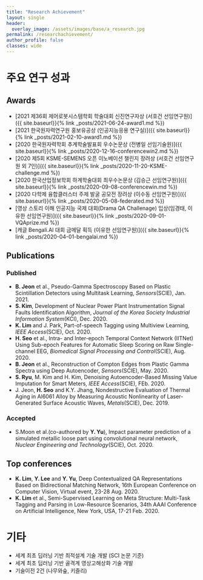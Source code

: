 ```yaml
---
title: "Research Achievement"
layout: single
header:
  overlay_image: /assets/images/base/a_research.jpg
permalink: /researchachievement/
author_profile: false
classes: wide
---
```


# 주요 연구 성과

## Awards
    
  - [2021 제36회 제어로봇시스템학회 학술대회 신진연구자상 (서호건 선임연구원)]({{ site.baseurl}}{% link _posts/2021-06-24-award1.md %})
  - [2021 한국원자력연구원 홍보유공상 (인공지능응용 연구실)]({{ site.baseurl}}{% link _posts/2021-02-10-award1.md %})
  - [2020 한국원자력학회 추계학술발표회 우수논문상 (전병일 선임기술원)]({{ site.baseurl}}{% link _posts/2020-12-16-conferencewin2.md %})
  - [2020 제5회 KSME-SEMENS 오픈 이노베이션 챌린지 장려상 (서호건 선임연구원 외 7인)]({{ site.baseurl}}{% link _posts/2020-11-20-KSME-challenge.md %})
  - [2020 한국산업정보학회 하계학술대회 최우수논문상 (김승근 선임연구원)]({{ site.baseurl}}{% link _posts/2020-09-08-conferencewin.md %})
  - [2020 다학제 융합클러스터 주제 발굴 공모전 장려상 (이수동 선임연구원)]({{ site.baseurl}}{% link _posts/2020-05-08-federated.md %})
  - [영상 스토리 이해 인공지능 국제 대회(Drama QA Challenage) 입상(임경태, 이유한 선임연구원)]({{ site.baseurl}}{% link _posts/2020-09-01-VQAprize.md %})
  - [캐글 Bengali.AI 대회 금메달 획득 (이유한 선임연구원)]({{ site.baseurl}}{% link _posts/2020-04-01-bengalai.md %})

<!-- - Kaggle 분자물성 예측 대회 세계 3위 (이유한 선임연구원) 
  - Kaggle 당뇨망막증 판별 대회 세계 3위 (이유한 선임연구원)
  - CoNLL 2018 shared task 대회 2위 (임경태 선임연구원) -->

## Publications
### Published
  - **B. Jeon** et al., Pseudo-Gamma Spectroscopy Based on Plastic Scintillation Detectors using Multitask Learning, *Sensors*(SCIE), Jan. 2021.
  - **S. Kim**, Development of Nuclear Power Plant Instrumentation Signal Faults Identification Algorithm, *Journal of the Korea Society Industrial Information System*(KCI), Dec. 2020.
  - **K. Lim** and J. Park, Part-of-speech Tagging using Multiview Learning, *IEEE Access*(SCIE), Oct. 2020.
  - **H. Seo** et al., Intra- and Inter-epoch Temporal Context Network (IITNet) Using Sub-epoch Features for Automatic Sleep Scoring on Raw Single-channel EEG, *Biomedical Signal Processing and Control*(SCIE), Aug. 2020.
  - **B. Jeon** et al., Reconstruction of Compton Edges from Plastic Gamma Spectra using Deep Autoencoder, *Sensors*(SCIE), May. 2020.
  - **S. Ryu**, M. Kim and H. Kim, Denoising Autoencoder-Based Missing Value Imputation for Smart Meters, *IEEE Access*(SCIE), FEb. 2020.
  - J. Jeon, **H. Seo** and K.Y. Jhang, Nondestructive Evaluation of Thermal Aging in Al6061 Alloy by Measuring Acoustic Nonlinearity of Laser-Generated Surface Acoustic Waves, *Metals*(SCIE), Dec. 2019.
  
### Accepted
  - S.Moon et al.(co-authored by **Y. Yu**), Impact parameter prediction of a simulated metallic loose part using convolutional neural network, *Nuclear Engineering and Technology*(SCIE), Oct. 2020.

## Top conferences
  - **K. Lim**, **Y. Lee** and **Y. Yu**, Deep Contextualized QA Representations Based on Bidirectional Matching Network, 16th European Conference on Computer Vision, Virtual event, 23-28 Aug. 2020.
  - **K. Lim** et al., Semi-Supervised Learning on Meta Structure: Multi-Task Tagging and Parsing in Low-Resource Scenarios, 34th AAAI Conference on Artificial Intelligence, New York, USA, 17-21 Feb. 2020.


# 기타
  - 세계 최초 딥러닝 기반 최적설계 기술 개발 (SCI 논문 기준)
  - 세계 최초 딥러닝 기반 골격계 영상고해상화 기술 개발
  - 기술이전 2건 (나무와숲, 키즐리)
  
